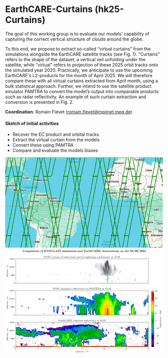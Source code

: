 # EarthCARE-Curtains (hk25-Curtains)

The goal of this working group is to evaluate our models’ capability of capturing the correct vertical structure of clouds around the globe.

To this end, we propose to extract so-called “virtual curtains” from the simulations alongside the EarthCARE satellite tracks (see Fig. 1). “Curtains" refers to the shape of the dataset, a vertical veil unfolding under the satellite, while “virtual" refers to projection of these 2025 orbit tracks onto the simulated year 2020. Practically, we anticipate to use the upcoming EarthCARE's L2-products for the month of April 2025. We will therefore compare these with all virtual curtains extracted from April month, using a bulk statistical approach. Further, we intend to use the satellite product emulator PAMTRA to convert the model’s output into comparable products such as radar reflectivity. An example of such curtain extraction and conversion is presented in Fig. 2.

**Coordination**: Romain Fiévet (romain.fievet@mpimet.mpg.de)

#### Sketch of initial activities
* Recover the EC product and orbital tracks
* Extract the virtual curtain from the models
* Convert these using PAMTRA
* Compare and evaluate the models biases

![](fig1.png "EarthCARE orbital tracks")
![](fig2.gif "ICON and EarthCARE curtains during ORCESTRA")